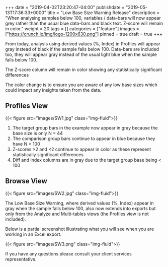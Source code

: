 +++
date = "2019-04-02T23:20:47-04:00"
publishdate = "2019-05-13T17:36:33+0000"
title = "Low Base Size Warning Release"
description = "When analysing samples below 100, variables / data-bars will now appear grey rather than the usual blue data-bars and black text. Z-score will remain in color."
weight = 20
tags = []
categories = ["feature"]
images = ["https://crunch.io/img/logo-1200x630.png"]
pinned = true
draft = true
+++

From today, analysis using derived values (%, Index) in Profiles will appear gray instead of black if the sample falls below 100. Data-bars are included too, they will appear gray instead of the usual light blue when the sample falls below 100. 

The Z-score column will remain in color showing any statistically significant differences 

The color change is to ensure you are aware of any low base sizes which could impact any insights taken from the data.

## Profiles View
{{< figure src="images/SW1.jpg" class="img-fluid">}}
<figcaption>

1.    The target group bars in the example now appear in gray because the base size is only N = 44
2.    The comparison group bars continue to appear in blue because they have N > 100
3.    Z-scores >2 and <2 continue to appear in color as these represent statistically significant differences
4.    Diff and Index columns are in gray due to the target group base being < 100

</figcaption>

## Browse View
{{< figure src="images/SW2.jpg" class="img-fluid">}}


The Low Base Size Warning, where derived values (%, Index) appear in gray when the sample falls below 100, also now extends into exports but only from the Analyze and Multi-tables views (the Profiles view is not included).   

Below is a partial screenshot illustrating what you will see when you are working in an Excel export.

{{< figure src="images/SW3.png" class="img-fluid">}}


If you have any questions please consult your client services representative.
 
